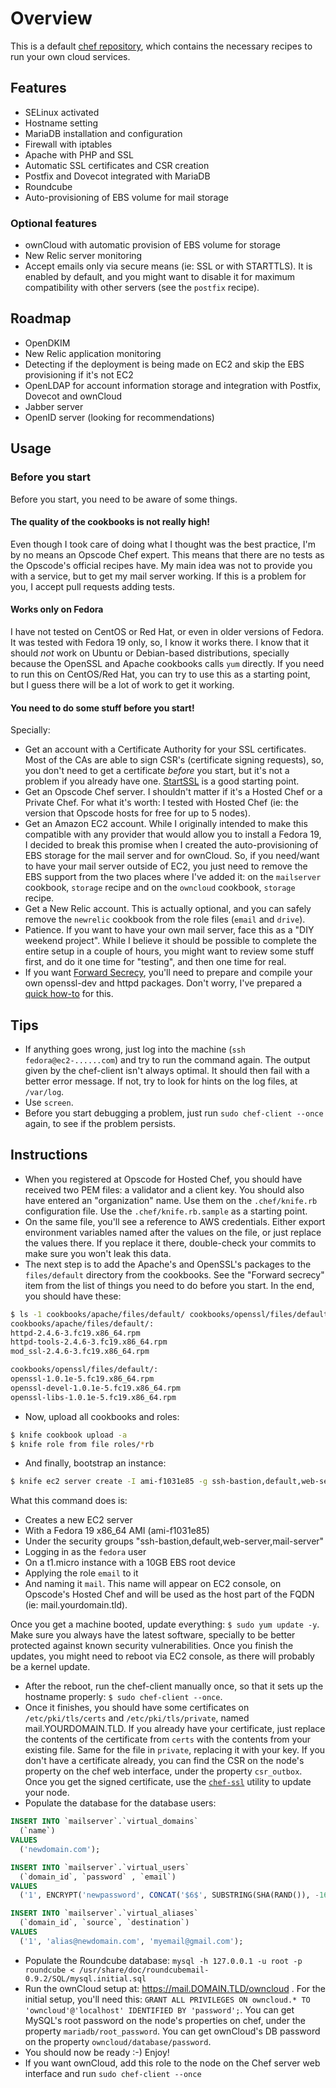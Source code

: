 # Overview

This is a default [chef repository](https://github.com/opscode/chef-repo),
which contains the necessary recipes to run your own cloud services. 

## Features

- SELinux activated
- Hostname setting
- MariaDB installation and configuration
- Firewall with iptables
- Apache with PHP and SSL
- Automatic SSL certificates and CSR creation
- Postfix and Dovecot integrated with MariaDB
- Roundcube
- Auto-provisioning of EBS volume for mail storage

### Optional features

- ownCloud with automatic provision of EBS volume for storage
- New Relic server monitoring
- Accept emails only via secure means (ie: SSL or with STARTTLS). It is enabled by default, 
and you might want to disable it for maximum compatibility with other servers (see the `postfix` recipe).

## Roadmap

- OpenDKIM
- New Relic application monitoring
- Detecting if the deployment is being made on EC2 and skip the EBS provisioning if it's not EC2
- OpenLDAP for account information storage and integration with Postfix, Dovecot and ownCloud
- Jabber server
- OpenID server (looking for recommendations)

## Usage

### Before you start

Before you start, you need to be aware of some things. 

#### The quality of the cookbooks is not really high!

Even though I took care of doing what I thought was the best practice, I'm by no means an Opscode Chef expert. 
This means that there are no tests as the Opscode's official recipes have. My main idea was not to provide you 
with a service, but to get my mail server working. If this is a problem for you, I accept pull requests adding tests.

#### Works only on Fedora

I have not tested on CentOS or Red Hat, or even in older versions of Fedora. It was tested with Fedora 19 only,
so, I know it works there. I know that it should *not* work on Ubuntu or Debian-based distributions, specially
because the OpenSSL and Apache cookbooks calls `yum` directly. If you need to run this on CentOS/Red Hat, you can
try to use this as a starting point, but I guess there will be a lot of work to get it working. 

#### You need to do some stuff before you start!

Specially:

- Get an account with a Certificate Authority for your SSL certificates. Most of the CAs are able to sign CSR's
(certificate signing requests), so, you don't need to get a certificate *before* you start, but it's not a problem
if you already have one. [StartSSL](https://www.startssl.com) is a good starting point. 
- Get an Opscode Chef server. I shouldn't matter if it's a Hosted Chef or a Private Chef. For what it's worth: I
tested with Hosted Chef (ie: the version that Opscode hosts for free for up to 5 nodes).
- Get an Amazon EC2 account. While I originally intended to make this compatible with any provider that would allow
you to install a Fedora 19, I decided to break this promise when I created the auto-provisioning of EBS storage for 
the mail server and for ownCloud. So, if you need/want to have your mail server outside of EC2, you just need to
remove the EBS support from the two places where I've added it: on the `mailserver` cookbook, `storage` recipe and
on the `owncloud` cookbook, `storage` recipe. 
- Get a New Relic account. This is actually optional, and you can safely remove the `newrelic` cookbook from the 
role files (`email` and `drive`). 
- Patience. If you want to have your own mail server, face this as a "DIY weekend project". While I believe it should
be possible to complete the entire setup in a couple of hours, you might want to review some stuff first, and do it
one time for "testing", and then one time for real. 
- If you want [Forward Secrecy](http://en.wikipedia.org/wiki/Perfect_forward_secrecy), you'll need to prepare and
compile your own openssl-dev and httpd packages. Don't worry, I've prepared a 
[quick how-to](https://coderwall.com/p/tmaytq) for this. 

## Tips

- If anything goes wrong, just log into the machine (`ssh fedora@ec2-......com`) and try to run the command again. 
The output given by the chef-client isn't always optimal. It should then fail with a better error message. If not,
try to look for hints on the log files, at `/var/log`. 
- Use `screen`. 
- Before you start debugging a problem, just run `sudo chef-client --once` again, to see if the problem persists. 

## Instructions

- When you registered at Opscode for Hosted Chef, you should have received two PEM files: a validator and
a client key. You should also have entered an "organization" name. Use them on the `.chef/knife.rb` configuration file.
Use the `.chef/knife.rb.sample` as a starting point. 
- On the same file, you'll see a reference to AWS credentials. Either export environment variables named after
the values on the file, or just replace the values there. If you replace it there, double-check your commits to make
sure you won't leak this data. 
- The next step is to add the Apache's and OpenSSL's packages to the `files/default` directory from the cookbooks. 
See the "Forward secrecy" item from the list of things you need to do before you start. In the end, you should have
these: 

```bash
$ ls -1 cookbooks/apache/files/default/ cookbooks/openssl/files/default/
cookbooks/apache/files/default/:
httpd-2.4.6-3.fc19.x86_64.rpm
httpd-tools-2.4.6-3.fc19.x86_64.rpm
mod_ssl-2.4.6-3.fc19.x86_64.rpm

cookbooks/openssl/files/default/:
openssl-1.0.1e-5.fc19.x86_64.rpm
openssl-devel-1.0.1e-5.fc19.x86_64.rpm
openssl-libs-1.0.1e-5.fc19.x86_64.rpm
```

- Now, upload all cookbooks and roles: 

```bash
$ knife cookbook upload -a
$ knife role from file roles/*rb
```
- And finally, bootstrap an instance: 

```bash
$ knife ec2 server create -I ami-f1031e85 -g ssh-bastion,default,web-server,mail-server -x fedora -f t1.micro --ebs-size 10 -r "role[email]" -N mail
```

What this command does is:

* Creates a new EC2 server
* With a Fedora 19 x86_64 AMI (ami-f1031e85)
* Under the security groups "ssh-bastion,default,web-server,mail-server"
* Logging in as the `fedora` user
* On a t1.micro instance with a 10GB EBS root device
* Applying the role `email` to it
* And naming it `mail`. This name will appear on EC2 console, on Opscode's Hosted Chef and will be used as the host 
part of the FQDN (ie: mail.yourdomain.tld). 

Once you get a machine booted, update everything: `$ sudo yum update -y`. Make sure you always have the latest software, specially to 
be better protected against known security vulnerabilities. Once you finish the updates, you might need to reboot via EC2 console,
as there will probably be a kernel update. 

- After the reboot, run the chef-client manually once, so that it sets up the hostname properly: `$ sudo chef-client --once`. 
- Once it finishes, you should have some certificates on `/etc/pki/tls/certs` and `/etc/pki/tls/private`, named
mail.YOURDOMAIN.TLD. If you already have your certificate, just replace the contents of the certificate from `certs` with 
the contents from your existing file. Same for the file in `private`, replacing it with your key. If you don't have a certificate
already, you can find the CSR on the node's property on the chef web interface, under the property `csr_outbox`. Once you get the 
signed certificate, use the [`chef-ssl`](http://community.opscode.com/cookbooks/x509) utility to update your node. 
- Populate the database for the database users:

```sql
INSERT INTO `mailserver`.`virtual_domains`
  (`name`)
VALUES
  ('newdomain.com');

INSERT INTO `mailserver`.`virtual_users`
  (`domain_id`, `password` , `email`)
VALUES
  ('1', ENCRYPT('newpassword', CONCAT('$6$', SUBSTRING(SHA(RAND()), -16))) , 'email3@newdomain.com');

INSERT INTO `mailserver`.`virtual_aliases`
  (`domain_id`, `source`, `destination`)
VALUES
  ('1', 'alias@newdomain.com', 'myemail@gmail.com');
```

- Populate the Roundcube database: `mysql -h 127.0.0.1 -u root -p roundcube < /usr/share/doc/roundcubemail-0.9.2/SQL/mysql.initial.sql`
- Run the ownCloud setup at: https://mail.DOMAIN.TLD/owncloud . For the initial setup, you'll need this:
`GRANT ALL PRIVILEGES ON owncloud.* TO 'owncloud'@'localhost' IDENTIFIED BY 'password';`. You can get MySQL's root password
on the node's properties on chef, under the property `mariadb/root_password`. You can get ownCloud's DB password on the 
property `owncloud/database/password`. 
- You should now be ready :-) Enjoy! 
- If you want ownCloud, add this role to the node on the Chef server web interface and run `sudo chef-client --once`